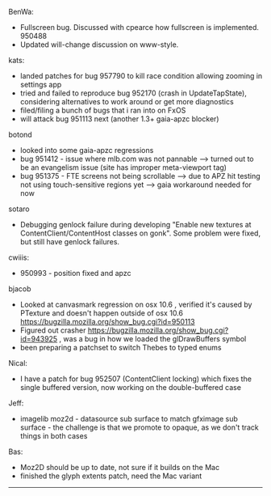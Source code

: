 BenWa:
* Fullscreen bug. Discussed with cpearce how fullscreen is implemented. 950488
* Updated will-change discussion on www-style.

kats:
* landed patches for bug 957790 to kill race condition allowing zooming in settings app
* tried and failed to reproduce bug 952170 (crash in UpdateTapState), considering alternatives to work around or get more diagnostics
* filed/filing a bunch of bugs that i ran into on FxOS
* will attack bug 951113 next (another 1.3+ gaia-apzc blocker)

botond
* looked into some gaia-apzc regressions
* bug 951412 - issue where mlb.com was not pannable --> turned out to be an evangelism issue (site has improper meta-viewport tag)
* bug 951375 - FTE screens not being scrollable --> due to APZ hit testing not using touch-sensitive regions yet --> gaia workaround needed for now

sotaro
* Debugging genlock failure during developing "Enable new textures at ContentClient/ContentHost classes on gonk". Some problem were fixed, but still have genlock failures.

cwiiis:
* 950993 - position fixed and apzc

bjacob
* Looked at canvasmark regression on osx 10.6 , verified it's caused by PTexture and doesn't happen outside of osx 10.6  https://bugzilla.mozilla.org/show_bug.cgi?id=950113
* Figured out crasher https://bugzilla.mozilla.org/show_bug.cgi?id=943925 , was a bug in how we loaded the glDrawBuffers symbol
* been preparing a patchset to switch Thebes to typed enums

Nical:
* I have a patch for bug 952507 (ContentClient locking) which fixes the single buffered version, now working on the double-buffered case

Jeff:
* imagelib moz2d - datasource sub surface to match gfximage sub surface - the challenge is that we promote to opaque, as we don't track things in both cases

Bas:
* Moz2D should be up to date, not sure if it builds on the Mac
* finished the glyph extents patch, need the Mac variant

________________


